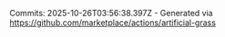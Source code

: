 Commits: 2025-10-26T03:56:38.397Z - Generated via https://github.com/marketplace/actions/artificial-grass
<br>
